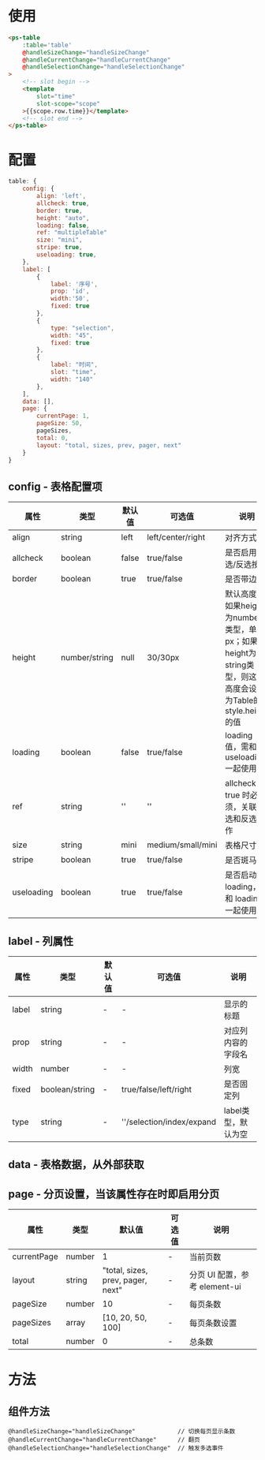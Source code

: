 # 使用
```html
<ps-table 
    :table='table'
    @handleSizeChange="handleSizeChange"
    @handleCurrentChange="handleCurrentChange"
    @handleSelectionChange="handleSelectionChange"
>
    <!-- slot begin -->
    <template
        slot="time"
        slot-scope="scope"
    >{{scope.row.time}}</template>
    <!-- slot end -->
</ps-table>
```
# 配置
```js
table: {
    config: {
        align: 'left',
        allcheck: true,
        border: true,
        height: "auto",
        loading: false,
        ref: "multipleTable"
        size: "mini",
        stripe: true,
        useloading: true,
    },
    label: [
        {
            label: '序号',
            prop: 'id',
            width:'50',
            fixed: true
        },
        { 
            type: "selection", 
            width: "45", 
            fixed: true 
        },
        {
            label: "时间",
            slot: "time",
            width: "140"
        },
    ],
    data: [],
    page: {
        currentPage: 1,
        pageSize: 50,
        pageSizes,
        total: 0,
        layout: "total, sizes, prev, pager, next"
    }
}
```

## config - 表格配置项
| 属性       | 类型          | 默认值 | 可选值            | 说明                                                                                                        |
| ---------- | ------------- | ------ | ----------------- | ----------------------------------------------------------------------------------------------------------- |
| align      | string        | left   | left/center/right | 对齐方式                                                                                                    |
| allcheck   | boolean       | false  | true/false        | 是否启用全选/反选按钮                                                                                       |
| border     | boolean       | true   | true/false        | 是否带边框                                                                                                  |
| height     | number/string | null   | 30/30px           | 默认高度，如果height为number类型，单位px；如果height为string类型，则这个高度会设置为Table的style.height的值 |
| loading    | boolean       | false  | true/false        | loading 值，需和 useloading 一起使用                                                                        |
| ref        | string        | ''     | ''                | allcheck 为 true 时必须，关联全选和反选动作                                                                 |
| size       | string        | mini   | medium/small/mini | 表格尺寸                                                                                                    |
| stripe     | boolean       | true   | true/false        | 是否斑马线                                                                                                  |
| useloading | boolean       | true   | true/false        | 是否启动 loading，需和 loading 一起使用                                                                     |

## label - 列属性
| 属性  | 类型           | 默认值 | 可选值                    | 说明                |
| ----- | -------------- | ------ | ------------------------- | ------------------- |
| label | string         | -      | -                         | 显示的标题          |
| prop  | string         | -      | -                         | 对应列内容的字段名  |
| width | number         | -      | -                         | 列宽                |
| fixed | boolean/string | -      | true/false/left/right     | 是否固定列          |
| type  | string         | -      | ''/selection/index/expand | label类型，默认为空 |

## data - 表格数据，从外部获取

## page - 分页设置，当该属性存在时即启用分页
| 属性        | 类型   | 默认值                            | 可选值 | 说明                          |
| ----------- | ------ | --------------------------------- | ------ | ----------------------------- |
| currentPage | number | 1                                 | -      | 当前页数                      |
| layout      | string | "total, sizes, prev, pager, next" | -      | 分页 UI 配置，参考 element-ui |
| pageSize    | number | 10                                | -      | 每页条数                      |
| pageSizes   | array  | [10, 20, 50, 100]                 | -      | 每页条数设置                  |
| total       | number | 0                                 | -      | 总条数                        |

# 方法
## 组件方法
```
@handleSizeChange="handleSizeChange"			// 切换每页显示条数
@handleCurrentChange="handleCurrentChange"		// 翻页
@handleSelectionChange="handleSelectionChange"	// 触发多选事件
```
